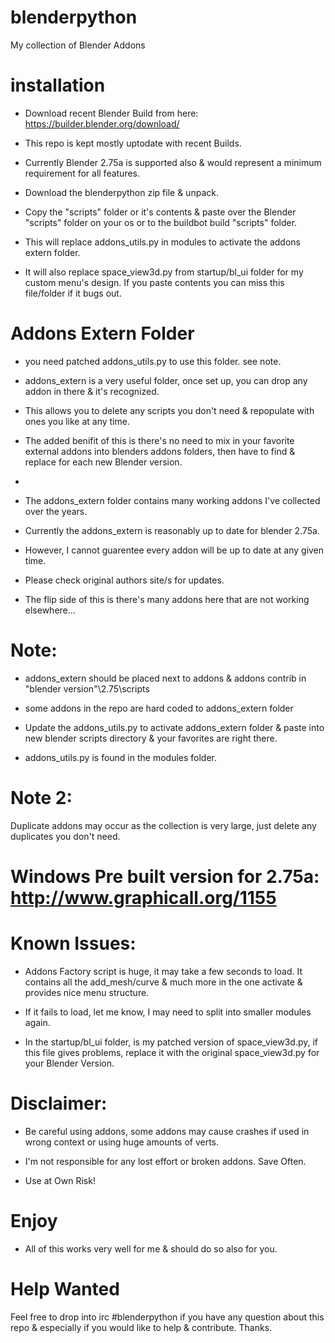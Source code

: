 blenderpython
=============

My collection of Blender Addons

installation 
============

* Download recent Blender Build from here: https://builder.blender.org/download/
* This repo is kept mostly uptodate with recent Builds.
* Currently Blender 2.75a is supported also & would represent a minimum requirement for all features.

* Download the blenderpython zip file & unpack.
* Copy the "scripts" folder or it's contents & paste over the Blender "scripts" folder on your os or to the buildbot build "scripts" folder.
* This will replace addons_utils.py in modules to activate the addons extern folder.
* It will also replace space_view3d.py from startup/bl_ui folder for my custom menu's design. If you paste contents you can miss this file/folder if it bugs out.

Addons Extern Folder
====================
* you need patched addons_utils.py to use this folder. see note.

* addons_extern is a very useful folder, once set up, you can drop any addon in there & it's recognized.
* This allows you to delete any scripts you don't need & repopulate with ones you like at any time.
* The added benifit of this is there's no need to mix in your favorite external addons into blenders addons folders, 
then have to find & replace for each new Blender version.
* 
 
* The addons_extern folder contains many working addons I've collected over the years.
* Currently the addons_extern is reasonably up to date for blender 2.75a.
* However, I cannot guarentee every addon will be up to date at any given time.
* Please check original authors site/s for updates.
* The flip side of this is there's many addons here that are not working elsewhere...

Note: 
====================
* addons_extern should be placed next to addons & addons contrib in "blender version"\2.75\scripts
* some addons in the repo are hard coded to addons_extern folder

* Update the addons_utils.py to activate addons_extern folder & paste into new blender scripts directory & your favorites are right there.
* addons_utils.py is found in the modules folder.

Note 2:
=====================

Duplicate addons may occur as the collection is very large, just delete any duplicates you don't need.

Windows Pre built version for 2.75a: http://www.graphicall.org/1155
===================

Known Issues:
===================
* Addons Factory script is huge, it may take a few seconds to load. 
It contains all the add_mesh/curve & much more in the one activate & provides nice menu structure.

* If it fails to load, let me know, I may need to split into smaller modules again.
* In the startup/bl_ui folder, is my patched version of space_view3d.py, if this file gives problems,
replace it with the original space_view3d.py for your Blender Version.

Disclaimer:
==================
* Be careful using addons, some addons may cause crashes if used in wrong context or using huge amounts of verts.

* I'm not responsible for any lost effort or broken addons. Save Often.

* Use at Own Risk!

Enjoy
=======
* All of this works very well for me & should do so also for you.


Help Wanted
===========

Feel free to drop into irc #blenderpython if you have any question about this repo & especially if you would like to help & contribute.
Thanks.